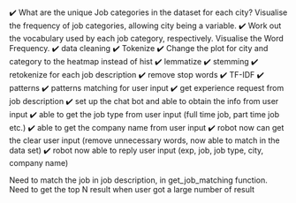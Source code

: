 ✔️ What are the unique Job categories in the dataset for each city? Visualise the frequency of job categories, allowing city being a variable.
✔️ Work out the vocabulary used by each job category, respectively. Visualise the Word Frequency.
✔️ data cleaning
✔️ Tokenize
✔️ Change the plot for city and category to the heatmap instead of hist
✔️ lemmatize
✔️ stemming
✔️ retokenize for each job description
✔️ remove stop words
✔️ TF-IDF
✔️ patterns
✔️ patterns matching for user input
✔️ get experience request from job description
✔️ set up the chat bot and able to obtain the info from user input
✔️ able to get the job type from user input (full time job, part time job etc.)
✔️ able to get the company name from user input
✔️ robot now can get the clear user input (remove unnecessary words, now able to match in the data set)
✔️ robot now able to reply user input (exp, job, job type, city, company name)

Need to match the job in job description, in get_job_matching function.
Need to get the top N result when user got a large number of result

